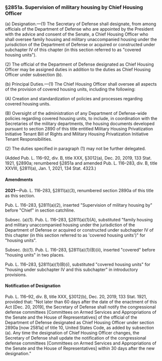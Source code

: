 ### §2851a. Supervision of military housing by Chief Housing Officer ###

(a) Designation.—(1) The Secretary of Defense shall designate, from among officials of the Department of Defense who are appointed by the President with the advice and consent of the Senate, a Chief Housing Officer who shall oversee family housing and military unaccompanied housing under the jurisdiction of the Department of Defense or acquired or constructed under subchapter IV of this chapter (in this section referred to as "covered housing units").

(2) The official of the Department of Defense designated as Chief Housing Officer may be assigned duties in addition to the duties as Chief Housing Officer under subsection (b).

(b) Principal Duties.—(1) The Chief Housing Officer shall oversee all aspects of the provision of covered housing units, including the following:

(A) Creation and standardization of policies and processes regarding covered housing units.

(B) Oversight of the administration of any Department of Defense-wide policies regarding covered housing units, to include, in coordination with the Secretaries of the military departments, the housing documents developed pursuant to section 2890 of this title entitled Military Housing Privatization Initiative Tenant Bill of Rights and Military Housing Privatization Initiative Tenant Responsibilities.

(2) The duties specified in paragraph (1) may not be further delegated.

(Added Pub. L. 116–92, div. B, title XXX, §3012(a), Dec. 20, 2019, 133 Stat. 1921, §2890a; renumbered §2851a and amended Pub. L. 116–283, div. B, title XXVIII, §2811(a), Jan. 1, 2021, 134 Stat. 4323.)

#### Amendments ####

**2021**—Pub. L. 116–283, §2811(a)(3), renumbered section 2890a of this title as this section.

Pub. L. 116–283, §2811(a)(2), inserted "Supervision of military housing by" before "Chief" in section catchline.

Subsec. (a)(1). Pub. L. 116–283, §2811(a)(1)(A), substituted "family housing and military unaccompanied housing under the jurisdiction of the Department of Defense or acquired or constructed under subchapter IV of this chapter (in this section referred to as 'covered housing units')" for "housing units".

Subsec. (b)(1). Pub. L. 116–283, §2811(a)(1)(B)(ii), inserted "covered" before "housing units" in two places.

Pub. L. 116–283, §2811(a)(1)(B)(i), substituted "covered housing units" for "housing under subchapter IV and this subchapter" in introductory provisions.

#### Notification of Designation ####

Pub. L. 116–92, div. B, title XXX, §3012(b), Dec. 20, 2019, 133 Stat. 1921, provided that: "Not later than 60 days after the date of the enactment of this Act [Dec. 20, 2019], the Secretary of Defense shall notify the congressional defense committees [Committees on Armed Services and Appropriations of the Senate and the House of Representatives] of the official of the Department of Defense designated as Chief Housing Officer under section 2890a [now 2581a] of title 10, United States Code, as added by subsection (a). Any time the designation of Chief Housing Officer changes, the Secretary of Defense shall update the notification of the congressional defense committees [Committees on Armed Services and Appropriations of the Senate and the House of Representatives] within 30 days after the new designation."